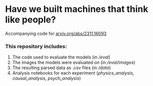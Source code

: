 # Have we built machines that think like people?
Accompanying code for [arxiv.org/abs/2311.16093](https://arxiv.org/abs/2311.16093)

### This repository includes: 
1. The code used to evaluate the models (in */eval*)
2. The images the models were evaluated on (in */eval/images*)
3. The resulting parsed data as .csv files (in */data*)
4. Analysis notebooks for each experiment (*physics_analysis, causal_analysis, psych_analysis*)

